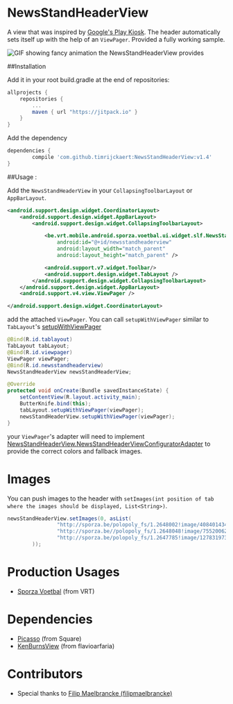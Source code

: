 # NewsStandHeaderView
A view that was inspired by [Google's Play Kiosk](https://play.google.com/store/apps/details?id=com.google.android.apps.magazines).
The header automatically sets itself up with the help of an ```ViewPager```.
Provided a fully working sample.

![GIF showing fancy animation the NewsStandHeaderView provides](http://i.imgur.com/ybujP3g.gif)

##Installation

Add it in your root build.gradle at the end of repositories:

```gradle
allprojects {
    repositories {
        ...
        maven { url "https://jitpack.io" }
    }
}
```

Add the dependency

```gradle
dependencies {
        compile 'com.github.timrijckaert:NewsStandHeaderView:v1.4'
}
```

##Usage :

Add the ```NewsStandHeaderView``` in your ```CollapsingToolbarLayout``` or ```AppBarLayout```.

``` xml
<android.support.design.widget.CoordinatorLayout>
    <android.support.design.widget.AppBarLayout>
        <android.support.design.widget.CollapsingToolbarLayout>

            <be.vrt.mobile.android.sporza.voetbal.ui.widget.slf.NewsStandHeaderView
                android:id="@+id/newsstandheaderview"
                android:layout_width="match_parent"
                android:layout_height="match_parent" />

            <android.support.v7.widget.Toolbar/>
            <android.support.design.widget.TabLayout />
        </android.support.design.widget.CollapsingToolbarLayout>
    </android.support.design.widget.AppBarLayout>
    <android.support.v4.view.ViewPager />

</android.support.design.widget.CoordinatorLayout>
```

add the attached ```ViewPager```.
You can call ```setupWithViewPager``` similar to ```TabLayout```'s [setupWithViewPager](http://developer.android.com/reference/android/support/design/widget/TabLayout.html#setupWithViewPager(android.support.v4.view.ViewPager))

``` java
@Bind(R.id.tablayout)
TabLayout tabLayout;
@Bind(R.id.viewpager)
ViewPager viewPager;
@Bind(R.id.newsstandheaderview)
NewsStandHeaderView newsStandHeaderView;

@Override
protected void onCreate(Bundle savedInstanceState) {
    setContentView(R.layout.activity_main);
    ButterKnife.bind(this);
    tabLayout.setupWithViewPager(viewPager);
    newsStandHeaderView.setupWithViewPager(viewPager);
}
```

your ```ViewPager```'s adapter will need to implement [NewsStandHeaderView.NewsStandHeaderViewConfiguratorAdapter](https://github.com/timrijckaert/NewsStandHeaderView/blob/906f7f9028dd3d8c9c3712ac0169b620a9eee9f9/sample/src/main/java/com/example/sample/MockFragmentAdapter.java)
to provide the correct colors and fallback images.

# Images

You can push images to the header with ```setImages(int position of tab where the images should be displayed, List<String>)```.

``` java
newsStandHeaderView.setImages(0, asList(
                "http://sporza.be/polopoly_fs/1.2648002!image/4084014349.jpg_gen/derivatives/landscape670/4084014349.jpg",
                "http://sporza.be//polopoly_fs/1.2648048!image/755200629.jpg_gen/derivatives/landscape670/755200629.jpg",
                "http://sporza.be/polopoly_fs/1.2647785!image/1278319731.jpg_gen/derivatives/landscape670/1278319731.jpg"
        ));
```

# Production Usages
* [Sporza Voetbal][SPV] (from VRT)

# Dependencies
* [Picasso][picasso] (from Square)
* [KenBurnsView][kenburnsview] (from flavioarfaria)

# Contributors
* Special thanks to [Filip Maelbrancke (filipmaelbrancke)](https://github.com/filipmaelbrancke)

[picasso]: https://github.com/square/picasso
[kenburnsview]: https://github.com/flavioarfaria/KenBurnsView
[SPV]: https://play.google.com/store/apps/details?id=be.vrt.mobile.android.sporza.voetbal&hl=nl
